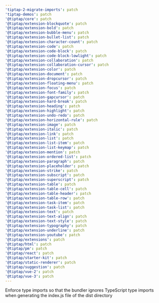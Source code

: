 ```yaml
---
'tiptap-2-migrate-imports': patch
'tiptap-demos': patch
'@tiptap/core': patch
'@tiptap/extension-blockquote': patch
'@tiptap/extension-bold': patch
'@tiptap/extension-bubble-menu': patch
'@tiptap/extension-bullet-list': patch
'@tiptap/extension-character-count': patch
'@tiptap/extension-code': patch
'@tiptap/extension-code-block': patch
'@tiptap/extension-code-block-lowlight': patch
'@tiptap/extension-collaboration': patch
'@tiptap/extension-collaboration-cursor': patch
'@tiptap/extension-color': patch
'@tiptap/extension-document': patch
'@tiptap/extension-dropcursor': patch
'@tiptap/extension-floating-menu': patch
'@tiptap/extension-focus': patch
'@tiptap/extension-font-family': patch
'@tiptap/extension-gapcursor': patch
'@tiptap/extension-hard-break': patch
'@tiptap/extension-heading': patch
'@tiptap/extension-highlight': patch
'@tiptap/extension-undo-redo': patch
'@tiptap/extension-horizontal-rule': patch
'@tiptap/extension-image': patch
'@tiptap/extension-italic': patch
'@tiptap/extension-link': patch
'@tiptap/extension-list': patch
'@tiptap/extension-list-item': patch
'@tiptap/extension-list-keymap': patch
'@tiptap/extension-mention': patch
'@tiptap/extension-ordered-list': patch
'@tiptap/extension-paragraph': patch
'@tiptap/extension-placeholder': patch
'@tiptap/extension-strike': patch
'@tiptap/extension-subscript': patch
'@tiptap/extension-superscript': patch
'@tiptap/extension-table': patch
'@tiptap/extension-table-cell': patch
'@tiptap/extension-table-header': patch
'@tiptap/extension-table-row': patch
'@tiptap/extension-task-item': patch
'@tiptap/extension-task-list': patch
'@tiptap/extension-text': patch
'@tiptap/extension-text-align': patch
'@tiptap/extension-text-style': patch
'@tiptap/extension-typography': patch
'@tiptap/extension-underline': patch
'@tiptap/extension-youtube': patch
'@tiptap/extensions': patch
'@tiptap/html': patch
'@tiptap/pm': patch
'@tiptap/react': patch
'@tiptap/starter-kit': patch
'@tiptap/static-renderer': patch
'@tiptap/suggestion': patch
'@tiptap/vue-2': patch
'@tiptap/vue-3': patch
---
```


Enforce type imports so that the bundler ignores TypeScript type imports when generating the index.js file of the dist directory
